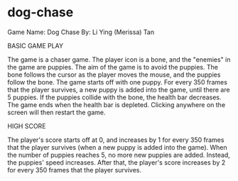 # dog-chase
Game Name: Dog Chase
By: Li Ying (Merissa) Tan

BASIC GAME PLAY

The game is a chaser game.
The player icon is a bone, and the "enemies" in the game are puppies.
The aim of the game is to avoid the puppies.
The bone follows the cursor as the player moves the mouse, and the puppies follow the bone.
The game starts off with one puppy. For every 350 frames that the player survives, a new puppy is added into the game, until there are 5 puppies.
If the puppies collide with the bone, the health bar decreases.
The game ends when the health bar is depleted.
Clicking anywhere on the screen will then restart the game.

HIGH SCORE

The player's score starts off at 0, and increases by 1 for every 350 frames that the player survives (when a new puppy is added into the game).
When the number of puppies reaches 5, no more new puppies are added. Instead, the puppies' speed increases.
After that, the player's score increases by 2 for every 350 frames that the player survives.
